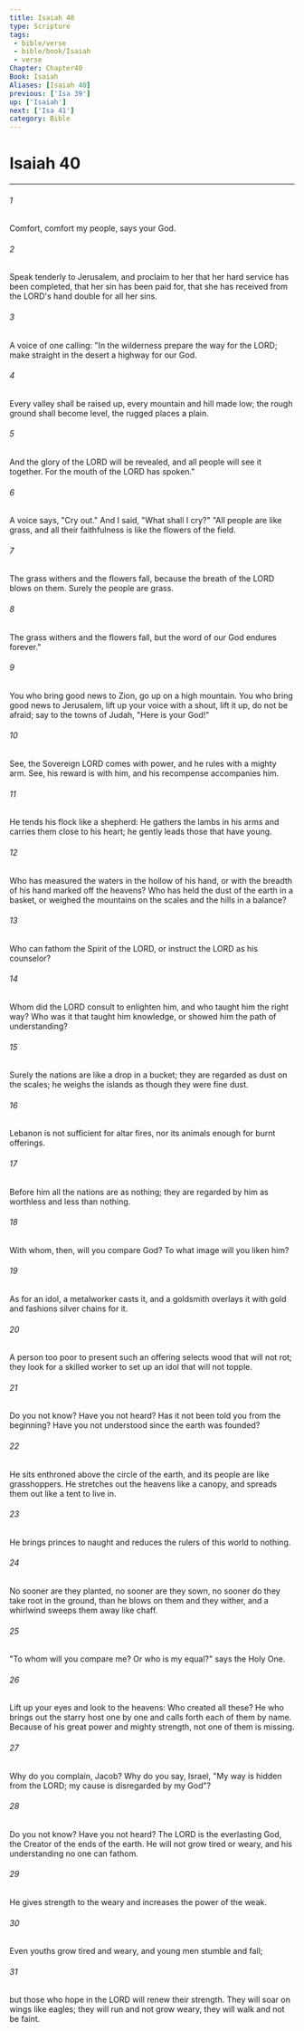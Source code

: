 ```yaml
---
title: Isaiah 40
type: Scripture
tags:
 - bible/verse
 - bible/book/Isaiah
 - verse
Chapter: Chapter40
Book: Isaiah
Aliases: [Isaiah 40]
previous: ['Isa 39']
up: ['Isaiah']
next: ['Isa 41']
category: Bible
---
```

# Isaiah 40

***


###### 1 
Comfort, comfort my people, says your God. 

###### 2 
Speak tenderly to Jerusalem, and proclaim to her that her hard service has been completed, that her sin has been paid for, that she has received from the LORD's hand double for all her sins. 

###### 3 
A voice of one calling: "In the wilderness prepare the way for the LORD; make straight in the desert a highway for our God. 

###### 4 
Every valley shall be raised up, every mountain and hill made low; the rough ground shall become level, the rugged places a plain. 

###### 5 
And the glory of the LORD will be revealed, and all people will see it together. For the mouth of the LORD has spoken." 

###### 6 
A voice says, "Cry out." And I said, "What shall I cry?" "All people are like grass, and all their faithfulness is like the flowers of the field. 

###### 7 
The grass withers and the flowers fall, because the breath of the LORD blows on them. Surely the people are grass. 

###### 8 
The grass withers and the flowers fall, but the word of our God endures forever." 

###### 9 
You who bring good news to Zion, go up on a high mountain. You who bring good news to Jerusalem, lift up your voice with a shout, lift it up, do not be afraid; say to the towns of Judah, "Here is your God!" 

###### 10 
See, the Sovereign LORD comes with power, and he rules with a mighty arm. See, his reward is with him, and his recompense accompanies him. 

###### 11 
He tends his flock like a shepherd: He gathers the lambs in his arms and carries them close to his heart; he gently leads those that have young. 

###### 12 
Who has measured the waters in the hollow of his hand, or with the breadth of his hand marked off the heavens? Who has held the dust of the earth in a basket, or weighed the mountains on the scales and the hills in a balance? 

###### 13 
Who can fathom the Spirit of the LORD, or instruct the LORD as his counselor? 

###### 14 
Whom did the LORD consult to enlighten him, and who taught him the right way? Who was it that taught him knowledge, or showed him the path of understanding? 

###### 15 
Surely the nations are like a drop in a bucket; they are regarded as dust on the scales; he weighs the islands as though they were fine dust. 

###### 16 
Lebanon is not sufficient for altar fires, nor its animals enough for burnt offerings. 

###### 17 
Before him all the nations are as nothing; they are regarded by him as worthless and less than nothing. 

###### 18 
With whom, then, will you compare God? To what image will you liken him? 

###### 19 
As for an idol, a metalworker casts it, and a goldsmith overlays it with gold and fashions silver chains for it. 

###### 20 
A person too poor to present such an offering selects wood that will not rot; they look for a skilled worker to set up an idol that will not topple. 

###### 21 
Do you not know? Have you not heard? Has it not been told you from the beginning? Have you not understood since the earth was founded? 

###### 22 
He sits enthroned above the circle of the earth, and its people are like grasshoppers. He stretches out the heavens like a canopy, and spreads them out like a tent to live in. 

###### 23 
He brings princes to naught and reduces the rulers of this world to nothing. 

###### 24 
No sooner are they planted, no sooner are they sown, no sooner do they take root in the ground, than he blows on them and they wither, and a whirlwind sweeps them away like chaff. 

###### 25 
"To whom will you compare me? Or who is my equal?" says the Holy One. 

###### 26 
Lift up your eyes and look to the heavens: Who created all these? He who brings out the starry host one by one and calls forth each of them by name. Because of his great power and mighty strength, not one of them is missing. 

###### 27 
Why do you complain, Jacob? Why do you say, Israel, "My way is hidden from the LORD; my cause is disregarded by my God"? 

###### 28 
Do you not know? Have you not heard? The LORD is the everlasting God, the Creator of the ends of the earth. He will not grow tired or weary, and his understanding no one can fathom. 

###### 29 
He gives strength to the weary and increases the power of the weak. 

###### 30 
Even youths grow tired and weary, and young men stumble and fall; 

###### 31 
but those who hope in the LORD will renew their strength. They will soar on wings like eagles; they will run and not grow weary, they will walk and not be faint. 
